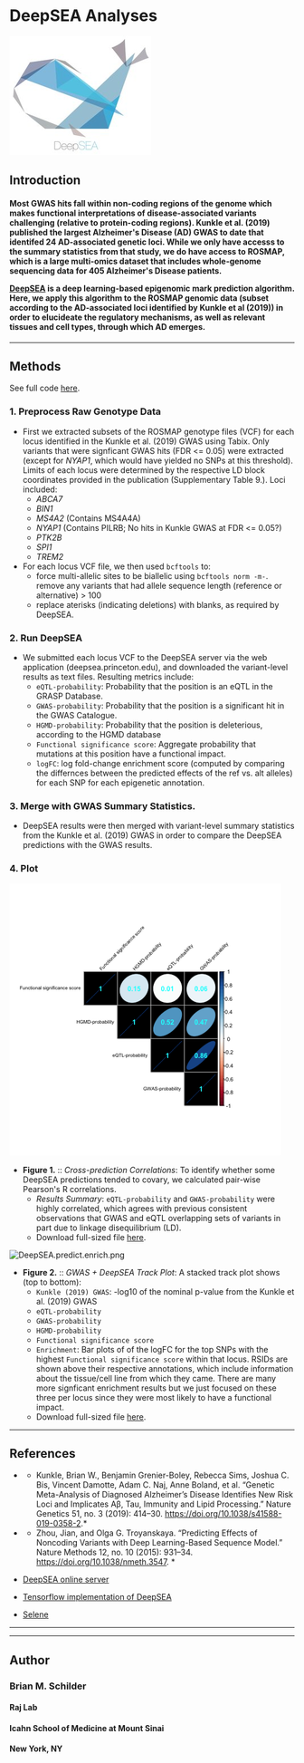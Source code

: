 # DeepSEA Analyses

![deepsea_logo.jpg](./deepsea_logo.jpg)

## Introduction  

<h4> 
Most GWAS hits fall within non-coding regions of the genome which makes functional interpretations of disease-associated variants challenging (relative to protein-coding regions). Kunkle et al. (2019) published the largest Alzheimer's Disease (AD) GWAS to date that identifed 24 AD-associated genetic loci. While we only have accesss to the summary statistics from that study, we do have access to ROSMAP, which is a large multi-omics dataset that includes whole-genome sequencing data for 405 Alzheimer's Disease patients.  

<br>  

[DeepSEA](deepsea.princeton.edu) is a deep learning-based epigenomic mark prediction algorithm. Here, we apply this algorithm to the ROSMAP genomic data (subset according to the AD-associated loci identified by Kunkle et al (2019)) in order to elucideate the regulatory mechanisms, as well as relevant tissues and cell types, through which AD emerges.
</h4>

<hr>

## Methods

See full code [here](./DeepSEA.R).  

### 1. Preprocess Raw Genotype Data

- First we extracted subsets of the ROSMAP genotype files (VCF) for each locus identified in the Kunkle et al. (2019) GWAS using Tabix. Only variants that were signficant GWAS hits (FDR <= 0.05) were extracted (except for *NYAP1*, which would have yielded no SNPs at this threshold). Limits of each locus were determined by the respective LD block coordinates provided in the publication (Supplementary Table 9.). Loci included:
	+ *ABCA7*  
	+ *BIN1*  
	+ *MS4A2* (Contains MS4A4A)
	+ *NYAP1* (Contains PILRB; No hits in Kunkle GWAS at FDR <= 0.05?) 
	+ *PTK2B*  
	+ *SPI1*  
	+ *TREM2*
- For each locus VCF file, we then used `bcftools` to:
	+ force multi-allelic sites to be biallelic using `bcftools norm -m-`. 
	remove any variants that had allele sequence length (reference or alternative) > 100
	+ replace aterisks (indicating deletions) with blanks, as required by DeepSEA.  


### 2. Run DeepSEA

- We submitted each locus VCF to the DeepSEA server via the web application (deepsea.princeton.edu), and downloaded the variant-level results as text files. Resulting metrics include:
	+ `eQTL-probability`: Probability that the position is an eQTL in the GRASP Database.   
	+ `GWAS-probability`: Probability that the position is a significant hit in the GWAS Catalogue. 
	+ `HGMD-probability`: Probability that the position is deleterious, according to the HGMD database
	+ `Functional significance score`: Aggregate probability that mutations at this position have a functional impact.
	+ `logFC`: log fold-change enrichment score (computed by comparing the differnces between the predicted effects of the ref vs. alt alleles) for each SNP for each epigenetic annotation.


### 3. Merge with GWAS Summary Statistics. 

- DeepSEA results were then merged with variant-level summary statistics from the Kunkle et al. (2019) GWAS in order to compare the DeepSEA predictions with the GWAS results.


### 4. Plot 

![DeepSEA.corrplot.png](./ROSMAP/_plots/DeepSEA.corrplot.png)

- **Figure 1.** :: *Cross-prediction Correlations*: To identify whether some DeepSEA predictions tended to covary, we calculated pair-wise Pearson's R correlations.
	+ *Results Summary*: `eQTL-probability` and `GWAS-probability` were highly correlated, which agrees with previous consistent observations that GWAS and eQTL overlapping sets of variants in part due to linkage disequilibrium (LD).  
	+ Download full-sized file [here](https://github.com/RajLabMSSM/DeepSEA/raw/master/ROSMAP/_plots/DeepSEA.corrplot.png).
	

![DeepSEA.predict.enrich.png](./ROSMAP/_plots/DeepSEA.predict.enrich.png)

- **Figure 2.** :: *GWAS + DeepSEA Track Plot*: A stacked track plot shows (top to bottom):
	+ `Kunkle (2019) GWAS`: -log10 of the nominal p-value from the Kunkle et al. (2019) GWAS
	+ `eQTL-probability`
	+ `GWAS-probability`
	+ `HGMD-probability`
	+ `Functional significance score`
	+ `Enrichment`: Bar plots of of the logFC for the top SNPs with the highest `Functional significance score` within that locus. RSIDs are shown above their respective annotations, which include information about the tissue/cell line from which they came. There are many more signficant enrichment results but we just focused on these three per locus since they were most likely to have a functional impact.
	+ Download full-sized file [here](https://github.com/RajLabMSSM/DeepSEA/raw/master/ROSMAP/_plots/DeepSEA.predict.enrich.png).
 
<hr>
	 
## References  

- * Kunkle, Brian W., Benjamin Grenier-Boley, Rebecca Sims, Joshua C. Bis, Vincent Damotte, Adam C. Naj, Anne Boland, et al. “Genetic Meta-Analysis of Diagnosed Alzheimer’s Disease Identifies New Risk Loci and Implicates Aβ, Tau, Immunity and Lipid Processing.” Nature Genetics 51, no. 3 (2019): 414–30. https://doi.org/10.1038/s41588-019-0358-2.*  

- * Zhou, Jian, and Olga G. Troyanskaya. “Predicting Effects of Noncoding Variants with Deep Learning-Based Sequence Model.” Nature Methods 12, no. 10 (2015): 931–34. https://doi.org/10.1038/nmeth.3547. *

- [DeepSEA online server](deepsea.princeton.edu)  

- [Tensorflow implementation of DeepSEA](https://github.com/danvk/deepsea)  

- [Selene](https://selene.flatironinstitute.org)


<hr><hr>

## Author
### Brian M. Schilder
#### Raj Lab
#### Icahn School of Medicine at Mount Sinai
#### New York, NY

